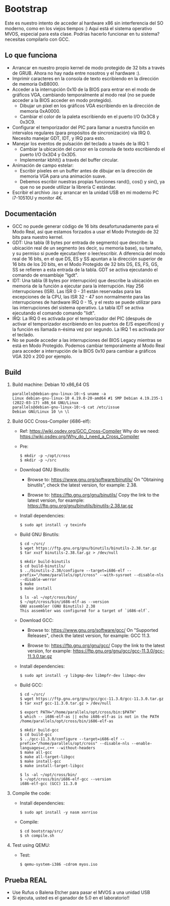 # Bootstrap

Este es nuestro intento de acceder al hardware x86 sin interferencia del SO moderno, como en los viejos tiempos :)
Aquí está el sistema operativo MVOS, especial para esta clase. Podrías hacerlo funcionar en tu sistema? necesitas compilarlo con GCC.

## Lo que funciona

- Arrancar en nuestro propio kernel de modo protegido de 32 bits a través de GRUB. Ahora no hay nada entre nosotros y el hardware :).
- Imprimir caracteres en la consola de texto escribiendo en la dirección de memoria 0xB8000.
- Acceder a la interrupción 0x10 de la BIOS para entrar en el modo de gráficos VGA, cambiando temporalmente al modo real (no se puede acceder a la BIOS
  acceder en modo protegido).
    - Dibujar un píxel en los gráficos VGA escribiendo en la dirección de memoria 0xA0000.
    - Cambiar el color de la paleta escribiendo en el puerto I/O 0x3C8 y 0x3C9.
- Configurar el temporizador del PIC para llamar a nuestra función en intervalos regulares (para propósitos de sincronización) vía IRQ 0. Necesito manejar GDT, IDT, y
  IRQ para esto.
- Manejar los eventos de pulsación del teclado a través de la IRQ 1:
    - Cambiar la ubicación del cursor en la consola de texto escribiendo el puerto I/O 0x3D4 y 0x3D5.
    - Implementar kbhit() a través del buffer circular.
- Animación de campo estelar:
    - Escribir píxeles en un buffer antes de dibujar en la dirección de memoria VGA para una animación suave.
    - Debemos escribir nuestras propias funciones rand(), cos() y sin(), ya que no se puede utilizar la librería C estándar.
- Escribir el archivo .iso y arrancar en la unidad USB en mi moderno PC i7-10510U y monitor 4K.


## Documentación

- GCC no puede generar código de 16 bits desafortunadamente para el Modo Real, así que estamos forzados a usar el Modo Protegido de 32 bits para
  nuestro kernel.
- GDT: Una tabla (8 bytes por entrada de segmento) que describe: la ubicación real de un segmento (es decir, su memoria base), su
  tamaño, y su permiso si puede ejecutar/leer o leer/escribir. A diferencia del modo real de 16 bits, en el que DS, ES y SS apuntan a
  la dirección superior de 16 bits de los 20 bits, en el Modo Protegido de 32 bits DS, ES, FS, GS, SS se refieren a esta entrada de la tabla. GDT
  se activa ejecutando el comando de ensamblaje "lgdt".
- IDT: Una tabla (8 bytes por interrupción) que describe la ubicación en memoria de la función a ejecutar para la interrupción.
  Hay 256 interrupciones (ISR). Las ISR 0 - 31 están reservadas para las excepciones de la CPU, las ISR 32 - 47 son normalmente para las interrupciones de hardware
  IRQ 0 - 15, y el resto se puede utilizar para las interrupciones del sistema operativo. La tabla IDT se activa ejecutando el comando
  comando "lidt".
- IRQ: La IRQ 0 es activada por el temporizador del PIC (después de activar el temporizador escribiendo en los puertos de E/S específicos) y la función
  es llamada n-ésima vez por segundo. La IRQ 1 es activada por el teclado.
- No se puede acceder a las interrupciones del BIOS Legacy mientras se está en Modo Protegido. Podemos cambiar temporalmente al Modo Real para acceder a
  interrupción de la BIOS 0x10 para cambiar a gráficos VGA 320 x 200 por ejemplo.
  
## Build

 1. Build machine: Debian 10 x86_64 OS
       ```
       parallels@debian-gnu-linux-10:~$ uname -a
       Linux debian-gnu-linux-10 4.19.0-20-amd64 #1 SMP Debian 4.19.235-1 (2022-03-17) x86_64 GNU/Linux
       parallels@debian-gnu-linux-10:~$ cat /etc/issue
       Debian GNU/Linux 10 \n \l
       ```


 2. Build GCC Cross-Compiler (i686-elf):
       - Ref: https://wiki.osdev.org/GCC_Cross-Compiler
         Why do we need: https://wiki.osdev.org/Why_do_I_need_a_Cross_Compiler

       - Pre:
            ```
            $ mkdir -p ~/opt/cross
            $ mkdir -p ~/src
            ```

       - Download GNU Binutils:
            - Browse to: https://www.gnu.org/software/binutils/
              On "Obtaining binutils", check the latest version, for example: 2.38.

            - Browse to: https://ftp.gnu.org/gnu/binutils/
              Copy the link to the latest version, for example: https://ftp.gnu.org/gnu/binutils/binutils-2.38.tar.gz

       - Install dependencies:
            ```
            $ sudo apt install -y texinfo
            ```

       - Build GNU Binutils:
            ```
            $ cd ~/src/
            $ wget https://ftp.gnu.org/gnu/binutils/binutils-2.38.tar.gz
            $ tar xvzf binutils-2.38.tar.gz > /dev/null

            $ mkdir build-binutils
            $ cd build-binutils/
            $ ../binutils-2.38/configure --target=i686-elf --prefix="/home/parallels/opt/cross" --with-sysroot --disable-nls --disable-werror
            $ make
            $ make install

            $ ls -al ~/opt/cross/bin/
            $ ~/opt/cross/bin/i686-elf-as --version
            GNU assembler (GNU Binutils) 2.38
            This assembler was configured for a target of `i686-elf`.
            ```

       - Download GCC:
            - Browse to: https://www.gnu.org/software/gcc/
              On "Supported Releases", check the latest version, for example: GCC 11.3.

            - Browse to: https://ftp.gnu.org/gnu/gcc/
              Copy the link to the latest version, for example: https://ftp.gnu.org/gnu/gcc/gcc-11.3.0/gcc-11.3.0.tar.gz

       - Install dependencies:
            ```
            $ sudo apt install -y libgmp-dev libmpfr-dev libmpc-dev
            ```

       - Build GCC:
            ```
            $ cd ~/src/
            $ wget https://ftp.gnu.org/gnu/gcc/gcc-11.3.0/gcc-11.3.0.tar.gz
            $ tar xvzf gcc-11.3.0.tar.gz > /dev/null

            $ export PATH="/home/parallels/opt/cross/bin:$PATH"
            $ which -- i686-elf-as || echo i686-elf-as is not in the PATH
            /home/parallels/opt/cross/bin/i686-elf-as

            $ mkdir build-gcc
            $ cd build-gcc
            $ ../gcc-11.3.0/configure --target=i686-elf --prefix="/home/parallels/opt/cross" --disable-nls --enable-languages=c,c++ --without-headers
            $ make all-gcc
            $ make all-target-libgcc
            $ make install-gcc
            $ make install-target-libgcc

            $ ls -al ~/opt/cross/bin/
            $ ~/opt/cross/bin/i686-elf-gcc --version
            i686-elf-gcc (GCC) 11.3.0
            ```


 3. Compile the code:
       - Install dependencies:
            ```
            $ sudo apt install -y nasm xorriso
            ```

       - Compile:
            ```
            $ cd bootstrap/src/
            $ sh compile.sh
            ```


 4. Test using QEMU:
       - Test:
            ```
            $ qemu-system-i386 -cdrom myos.iso
            ```

## Prueba REAL
- Use Rufus o Balena Etcher para pasar el MVOS a una unidad USB
- Si ejecuta, usted es el ganador de 5.0 en el laboratorio!!
